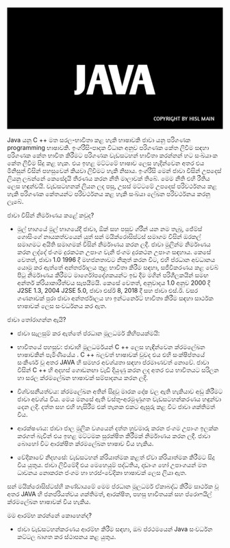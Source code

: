![JAVA](https://github.com/hackersinsrilankaofc/NOTE-LAB/blob/main/Image/20230626_194245.jpg)

Java යනු C ++ මත සරල-භාවිතා කළ හැකි භාෂාවකි
ජාවා යනු පරිගණක programming භාෂාවකි. ඉංග්රීසි-පාදක විධාන අනුව පරිගණක කේත ලිවීම සඳහා පරිගණක කේත භාවිත කිරීමට පරිගණක වැඩසටහන් භාවිතා කරන්නන් හට සංඛ්යාංක කේත ලිවීම සිදු කළ හැක. එය ඉහළ මට්ටමේ භාෂාව ලෙස හැදින්වෙන අතර එය මිනිසුන් විසින් පහසුවෙන් කියවා ලිවීමට හැකි නිසාය.
ඉංග්රීසි මෙන් ජාවා විසින් උපදෙස් ලියනු ලබන්නේ කෙසේදැයි තීරණය කරන නීති මාලාවක් තිබේ. මෙම නීති එහි රීතිය ලෙස හඳුන්වයි. වැඩසටහනක් ලියන ලද පසු, උසස් මට්ටමේ උපදෙස් පරිවර්ථනය කළ හැකි පරිගණක කේතයන්ට පරිවර්ථනය කළ හැකි සංඛ්යා ලේඛන පරිවර්ථනය කරනු ලැබේ.

ජාවා විසින් නිර්මාණය කළේ කවුද?

- මුල් භාගයේ මුල් භාගයේදී ජාවා, ඕක් සහ පසුව ග්රීන් යන නම තැබූ, ජේම්ස් ගොසිංගේ නායකත්වයෙන් යුත් සන් මයික්රොසිස්ටස් සමාගම විසින් ඔරකල් සමාගමට අයිති සමාගමක් විසින් නිර්මාණය කරන ලදී.
ජාවා මුලින්ම නිර්මාණය කරන ලද්දේ ජංගම දුරකථන උපාංග වැනි ජංගම දුරකථන උපාංග සඳහාය. කෙසේ වෙතත්, ජාවා 1.0 1996 දී මහජනතාවට නිකුත් කරන විට, එහි ප්රධාන අවධානය යොමු කර ඇත්තේ අන්තර්ජාලය තුළ භාවිතා කිරීම සඳහා, සජීවීකරණය කළ වෙබ් පිටු නිර්මාණය කිරීමට මාර්ගෝපදේශකයන්ට ඉඩ දීම මගින් පරිශීලකයින් සමඟ අන්තර් ක්රියාකාරීත්වය සැපයීමයි.
කෙසේ වෙතත්, අනුවාදය 1.0 අනුව 2000 දී J2SE 1.3, 2004 J2SE 5.0, ජාවා එස්ඊ 8, 2018 දී සහ ජාවා එස්.ඊ.
වසර ගණනාවක් පුරා ජාවා අන්තර්ජාලය හා ඉන්ටර්නෙට් භාවිතා කිරීම සඳහා සාර්ථක භාෂාවක් ලෙස සංවර්ධනය කර ඇත.

ජාවා තෝරාගන්න ඇයි?

- ජාවා සැලසුම් කර ඇත්තේ ප්රධාන මූලධර්ම කිහිපයක්මයි:

- භාවිතයේ පහසුව: ජාවාහි මූලධර්මයන් C ++ ලෙස හැඳින්වෙන ක්රමලේඛන භාෂාවකින් පැමිණියේය . C ++ බලවත් භාෂාවක් වුවද එය එහි සංක්ෂිප්තයේ සංකීර්ණ වූ අතර JAVA හි සමහර අවශ්යතා සඳහා ප්රමාණවත් නොවේ. ජාවා විසින් C ++ හි අදහස් ගොඩනඟා වැඩි දියුණු කරන ලද අතර එය භාවිතයට සරිලන හා සරල ක්රමලේඛන භාෂාවක් සම්පාදනය කරන ලදි.

- විශ්වසනීයත්වය: ක්රමලේඛන අතින් සිදුවූ මාරක දෝෂ වල ඇති හැකියාව අඩු කිරීමට ජාවා අවශ්ය විය. මෙය මනසේ ඇති වස්තු-අරමුණුගත වැඩසටහන්කරණය හඳුන්වා දෙන ලදි. දත්ත සහ එහි හැසිරීම එක් තැනක එකට ඇසුරු කළ විට ජාවා ශක්තිමත් විය.

- ආරක්ෂණය: ජාවා ජාල මුලික වශයෙන් දත්ත හුවමාරු කරන ජංගම උපාංග ඉලක්ක කරගත් බැවින් එය ඉහළ මට්ටමක සුරක්ෂිත කිරීමක් නිර්මාණය කරන ලදී. ජාවා බොහෝ විට ආරක්ෂිත ක්රමලේඛන භාෂාව විය හැකිය.

- වේදිකාවේ නිදහසේ: වැඩසටහන් ක්රියාත්මක කළත් ඒවා ක්රියාත්මක කිරීමට සිදු විය යුතුය. ජාවා ලිවීමේදී එය මෙහෙයුම් පද්ධතිය, දෘඩාංග හෝ උපාංගයන් මත ධාවනය නොකරන ජංගම හා හරස්-වේදිකා භාෂාවක් ලෙස ලියා ඇත.

සන් මයික්රොසිස්ටස්හි කණ්ඩායමේ මෙම ප්රධාන මූලධර්ම ඒකාබද්ධ කිරීම සාර්ථක වූ අතර JAVA හි ජනප්රියත්වය ශක්තිමත්, ආරක්ෂිත, පහසු භාවිතයක් සහ ප්රොෆයිල් ක්රමලේඛන භාෂාවක් විය හැකිය.

මම ආරම්භ කරන්නේ කොහෙන්ද?

- ජාවා වැඩසටහන්කරණය ආරම්භ කිරීම සඳහා, ඔබ ප්රථමයෙන් Java සංවර්ධන කට්ටල බාගත කර ස්ථාපනය කළ යුතුය.

